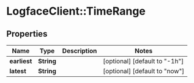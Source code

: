 # LogfaceClient::TimeRange

## Properties
Name | Type | Description | Notes
------------ | ------------- | ------------- | -------------
**earliest** | **String** |  | [optional] [default to &quot;-1h&quot;]
**latest** | **String** |  | [optional] [default to &quot;now&quot;]


